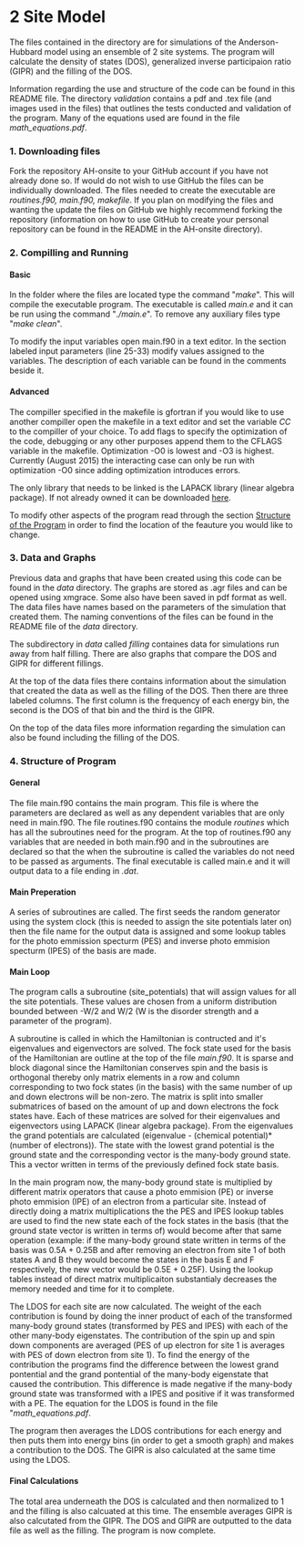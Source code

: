 <html>
<head>
<script type="text/x-mathjax-config">
  MathJax.Hub.Config({tex2jax: {inlineMath: [['$','$'], ['\\(','\\)']]}});
</script>
<script type="text/javascript"
  src="http://cdn.mathjax.org/mathjax/latest/MathJax.js?config=TeX-AMS-MML_HTMLorMML">
</script>
</head>
<body>
<h1>2 Site Model</h1>
<p> The files contained in the directory are for simulations of the Anderson-Hubbard model using an ensemble of 2 site systems. The program will calculate the density of states (DOS), generalized inverse participaion ratio (GIPR) and the filling of the DOS.</p> 
<p>Information regarding the use and structure of the code can be found in this README file. The directory <em>validation</em> contains a pdf and .tex file (and images used in the files) that outlines the tests conducted and validation of the program. Many of the equations used are found in the file <em>math_equations.pdf</em>.</p>
<h3>1. Downloading files</h3>
<p>Fork the repository AH-onsite to your GitHub account if you have not already done so. If would do not wish to use GitHub the files can be individually downloaded. The files needed to create the executable are <em>routines.f90, main.f90, makefile</em>. If you plan on modifying the files and wanting the update the files on GitHub we highly recommend forking the repository (information on how to use GitHub to create your personal repository can be found in the README in the AH-onsite directory). </p>
<h3>2. Compilling and Running</h3>
<h4>Basic</h4>
<p>In the folder where the files are located type the command "<em>make</em>". This will compile the executable program. The executable is called <em>main.e</em> and it can be run using the command "<em>./main.e</em>". To remove any auxiliary files type "<em>make clean</em>".</p>
<p>To modify the input variables open main.f90 in a text editor. In the section labeled input parameters (line 25-33) modify values assigned to the variables. The description of each variable can be found in the comments beside it.
<h4>Advanced</h4>
<p>The compiller specified in the makefile is gfortran if you would like to use another compiller open the makefile in a text editor and set the variable <em>CC</em> to the compiller of your choice. To add flags to specify the optimization of the code, debugging or any other purposes append them to the CFLAGS variable in the makefile. Optimization -O0 is lowest and -O3 is highest. Currently (August 2015) the interacting case can only be run with optimization -O0 since adding optimization introduces errors.</p>
<p>The only library that needs to be linked is the LAPACK library (linear algebra package). If not already owned it can be downloaded <a href="http://www.netlib.org/lapack/#_lapack_version_3_5_0" target="_blank">here</a>.</p>
<p> To modify other aspects of the program read through the section <a href="#structure">Structure of the Program</a> in order to find the location of the feauture you would like to change.</p>
<h3>3. Data and Graphs</h3>
Previous data and graphs that have been created using this code can be found in the <em>data</em> directory. The graphs are stored as .agr files and can be opened using xmgrace. Some also have been saved in pdf format as well. The data files have names based on the parameters of the simulation that created them. The naming conventions of the files can be found in the README file of the <em>data</em> directory.</p> 
<p>The subdirectory in <em>data</em> called <em>filling</em> containes data for simulations run away from half filling. There are also graphs that compare the DOS and GIPR for different fillings.</p>
<p>At the top of the data files there contains information about the simulation that created the data as well as the filling of the DOS. Then there are three labeled columns. The first column is the frequency of each energy bin, the second is the DOS of that bin and the third is the GIPR.</p>
<p>On the top of the data files more information regarding the simulation can also be found including the filling of the DOS.</p>
<h3 id="structure">4. Structure of Program</h3>
<h4>General</h4>
The file main.f90 contains the main program. This file is where the parameters are declared as well as any dependent variables that are only need in main.f90. The file routines.f90 contains the module <em>routines</em> which has all the subroutines need for the program. At the top of routines.f90 any variables that are needed in both main.f90 and in the subroutines are declared so that the when the subroutine is called the variables do not need to be passed as arguments. The final executable is called main.e and it will output data to a file ending in <em>.dat</em>.</p>
<h4>Main Preperation</h4>
<p>A series of subroutines are called. The first seeds the random generator using the system clock (this is needed to assign the site potentials later on) then the file name for the output data is assigned and some lookup tables for the photo emmission specturm (PES) and inverse photo emmision specturm (IPES) of the basis are made.</p>
<h4>Main Loop</h4>
<p>The program calls a subroutine (site_potentials) that will assign values for all the site potentials. These values are chosen from a uniform distribution bounded between -W/2 and W/2 (W is the disorder strength and a parameter of the program). </p>
<p>A subroutine is called in which the Hamiltonian is contructed and it's eigenvalues and eigenvectors are solved. The fock state used for the basis of the Hamiltonian are outline at the top of the file <em>main.f90</em>. It is sparse and block diagonal since the Hamiltonian conserves spin and the basis is orthogonal thereby only matrix elements in a row and column corresponding to two fock states (in the basis) with the same number of up and down electrons will be non-zero. The matrix is split into smaller submatrices of based on the amount of up and down electrons the fock states have. Each of these matrices are solved for their eigenvalues and eigenvectors using LAPACK (linear algebra package). From the eigenvalues the grand potentials are calculated (eigenvalue - (chemical potential)*(number of electrons)). The state with the lowest grand potential is the ground state and the corresponding vector is the many-body ground state. This a vector written in terms of the previously defined fock state basis.</p>
<p> In the main program now, the many-body ground state is multiplied by different matrix operators that cause a photo emmision (PE) or inverse photo emmision (IPE) of an electron from a particular site. Instead of directly doing a matrix multiplications the the PES and IPES lookup tables are used to find the new state each of the fock states in the basis (that the ground state vector is written in terms of) would become after that same operation (example: if the many-body ground state written in terms of the basis was 0.5A + 0.25B and after removing an electron from site 1 of both states A and B they would become the states in the basis E and F respectively, the new vector would be 0.5E + 0.25F). Using the lookup tables instead of direct matrix multiplicaiton substantialy decreases the memory needed and time for it to complete.</p>
<p>The LDOS for each site are now calculated. The weight of the each contribution is found by doing the inner product of each of the transformed many-body ground states (transformed by PES and IPES) with each of the other many-body eigenstates. The contribution of the spin up and spin down components are averaged (PES of up electron for site 1 is averages with PES of down electron from site 1). To find the energy of the contribution the programs find the difference between the lowest grand pontential and the grand pontential of the many-body eigenstate that caused the contribution. This difference is made negative if the many-body ground state was transformed with a IPES and positive if it was transformed with a PE. The equation for the LDOS is found in the file "<em>math_equations.pdf</em>.</p>
<p> The program then averages the LDOS contributions for each energy and then puts them into energy bins (in order to get a smooth graph) and makes a contribution to the DOS. The GIPR is also calculated at the same time using the LDOS.</p>
<h4>Final Calculations</h4>
<p>The total area underneath the DOS is calculated and then normalized to 1 and the filling is also calcuated at this time. The ensemble averages GIPR is also calcutated from the GIPR. The DOS and GIPR are outputted to the data file as well as the filling. The program is now complete.</p>
</body>
</html>
